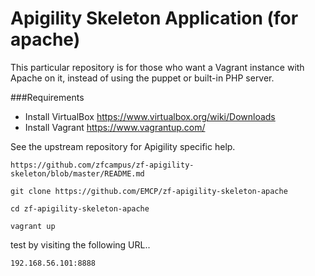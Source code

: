 Apigility Skeleton Application (for apache)
==============================

This particular repository is for those who want a Vagrant instance with Apache on it, instead of using the puppet or built-in PHP server.

###Requirements

* Install VirtualBox https://www.virtualbox.org/wiki/Downloads
* Install Vagrant https://www.vagrantup.com/

See the upstream repository for Apigility specific help.

`https://github.com/zfcampus/zf-apigility-skeleton/blob/master/README.md`

`git clone https://github.com/EMCP/zf-apigility-skeleton-apache`

`cd zf-apigility-skeleton-apache`

`vagrant up`

test by visiting the following URL..

`192.168.56.101:8888`
